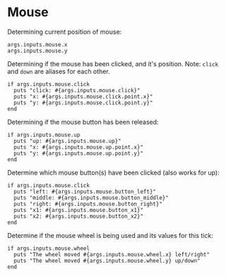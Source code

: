 # Mouse

Determining current position of mouse:

```
args.inputs.mouse.x
args.inputs.mouse.y
```

Determining if the mouse has been clicked, and it's position. Note:
`click` and `down` are aliases for each other.

```
if args.inputs.mouse.click
  puts "click: #{args.inputs.mouse.click}"
  puts "x: #{args.inputs.mouse.click.point.x}"
  puts "y: #{args.inputs.mouse.click.point.y}"
end
```

Determining if the mouse button has been released:

```
if args.inputs.mouse.up
  puts "up: #{args.inputs.mouse.up}"
  puts "x: #{args.inputs.mouse.up.point.x}"
  puts "y: #{args.inputs.mouse.up.point.y}"
end
```

Determine which mouse button(s) have been clicked (also works for up):
```
if args.inputs.mouse.click
  puts "left: #{args.inputs.mouse.button_left}"
  puts "middle: #{args.inputs.mouse.button_middle}"
  puts "right: #{args.inputs.mouse.button_right}"
  puts "x1: #{args.inputs.mouse.button_x1}"
  puts "x2: #{args.inputs.mouse.button_x2}"
end
```

Determine if the mouse wheel is being used and its values for this tick:
```
if args.inputs.mouse.wheel
  puts "The wheel moved #{args.inputs.mouse.wheel.x} left/right"
  puts "The wheel moved #{args.inputs.mouse.wheel.y} up/down"
end
```
